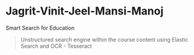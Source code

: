 # Jagrit-Vinit-Jeel-Mansi-Manoj
Smart Search for Education

> Unstructured search engine within the course content using Elastic Search and OCR - Tesseract
